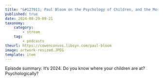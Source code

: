 ```yaml
---
title: "&#127911; Paul Bloom on the Psychology of Children, and the Morality of Empathy and Disgust"
published: true
date: 2024-08-29-09-21
taxonomy:
    category:
        - stream
    tag:
        - podcasts
theurl: https://cowenconvos.libsyn.com/paul-bloom
image: artwork-resized.JPEG
template: item
---
```


Episode summary: It&rsquo;s 2024. Do you know where your children are at? Psychologically?
